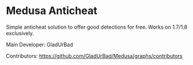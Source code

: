 # Medusa Anticheat

Simple anticheat solution to offer good detections for free. Works on 1.7/1.8 exclusively.

Main Developer: GladUrBad

Contributors: https://github.com/GladUrBad/Medusa/graphs/contributors
